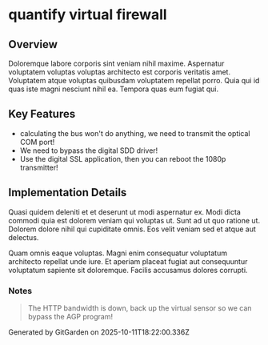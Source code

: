 # quantify virtual firewall

## Overview
Doloremque labore corporis sint veniam nihil maxime. Aspernatur voluptatem voluptas voluptas architecto est corporis veritatis amet. Voluptatem atque voluptas quibusdam voluptatem repellat porro. Quia qui id quas iste magni nesciunt nihil ea. Tempora quas eum fugiat qui.

## Key Features
- calculating the bus won't do anything, we need to transmit the optical COM port!
- We need to bypass the digital SDD driver!
- Use the digital SSL application, then you can reboot the 1080p transmitter!

## Implementation Details
Quasi quidem deleniti et et deserunt ut modi aspernatur ex. Modi dicta commodi quia est dolorem veniam qui voluptas ut. Sunt ad ut quo ratione ut. Dolorem dolore nihil qui cupiditate omnis. Eos velit veniam sed et atque aut delectus.
 Quam omnis eaque voluptas. Magni enim consequatur voluptatum architecto repellat unde iure. Et aperiam placeat fugiat aut consequuntur voluptatum sapiente sit doloremque. Facilis accusamus dolores corrupti.

### Notes
> The HTTP bandwidth is down, back up the virtual sensor so we can bypass the AGP program!

Generated by GitGarden on 2025-10-11T18:22:00.336Z